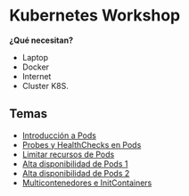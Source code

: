 # Kubernetes Workshop

**¿Qué necesitan?**
 * Laptop
 * Docker
 * Internet
 * Cluster K8S.

## Temas

* [Introducción a Pods](Pods/Pods-001.md)
* [Probes y HealthChecks en Pods](Pods/Pods-002.md)
* [Limitar recursos de Pods](Pods/Pods-003.md)
* [Alta disponibilidad de Pods 1](Deploy/Replicasets-001.md)
* [Alta disponibilidad de Pods 2](Deploy/Deployment-001.md)
* [Multicontenedores e InitContainers](Pods/Pods-005.md)

